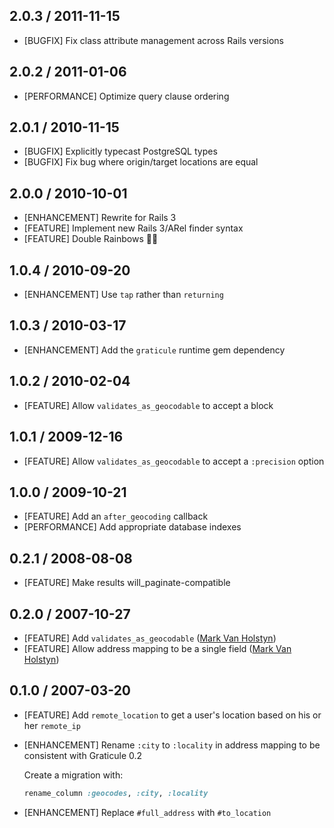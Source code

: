 ## 2.0.3 / 2011-11-15

* [BUGFIX] Fix class attribute management across Rails versions

## 2.0.2 / 2011-01-06

* [PERFORMANCE] Optimize query clause ordering

## 2.0.1 / 2010-11-15

* [BUGFIX] Explicitly typecast PostgreSQL types
* [BUGFIX] Fix bug where origin/target locations are equal

## 2.0.0 / 2010-10-01

* [ENHANCEMENT] Rewrite for Rails 3
* [FEATURE] Implement new Rails 3/ARel finder syntax
* [FEATURE] Double Rainbows 🌈🌈

## 1.0.4 / 2010-09-20

* [ENHANCEMENT] Use `tap` rather than `returning`

## 1.0.3 / 2010-03-17

* [ENHANCEMENT] Add the `graticule` runtime gem dependency

## 1.0.2 / 2010-02-04

* [FEATURE] Allow `validates_as_geocodable` to accept a block

## 1.0.1 / 2009-12-16

* [FEATURE] Allow `validates_as_geocodable` to accept a `:precision` option

## 1.0.0 / 2009-10-21

* [FEATURE] Add an `after_geocoding` callback
* [PERFORMANCE] Add appropriate database indexes

## 0.2.1 / 2008-08-08

* [FEATURE] Make results will_paginate-compatible

## 0.2.0 / 2007-10-27

* [FEATURE] Add `validates_as_geocodable` ([Mark Van Holstyn](https://github.com/mvanholstyn))
* [FEATURE] Allow address mapping to be a single field ([Mark Van Holstyn](https://github.com/mvanholstyn))

## 0.1.0 / 2007-03-20

* [FEATURE] Add `remote_location` to get a user's location based on his or her `remote_ip`
* [ENHANCEMENT] Rename `:city` to `:locality` in address mapping to be consistent with Graticule 0.2

  Create a migration with:

  ```ruby
  rename_column :geocodes, :city, :locality
  ```
* [ENHANCEMENT] Replace `#full_address` with `#to_location`
